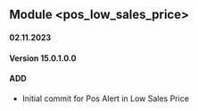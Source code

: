 ## Module <pos_low_sales_price>

#### 02.11.2023
#### Version 15.0.1.0.0
#### ADD
- Initial commit for Pos Alert in Low Sales Price
